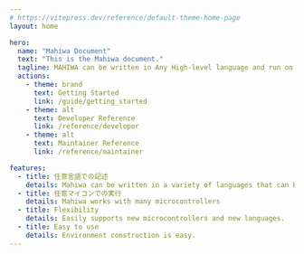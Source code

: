 ```yaml
---
# https://vitepress.dev/reference/default-theme-home-page
layout: home

hero:
  name: "Mahiwa Document"
  text: "This is the Mahiwa document."
  tagline: MAHIWA can be written in Any High-level language and run on MicroController, which Integrates the latest functionality with WebAssembly.
  actions:
    - theme: brand
      text: Getting Started
      link: /guide/getting_started
    - theme: alt
      text: Developer Reference
      link: /reference/developer
    - theme: alt
      text: Maintainer Reference
      link: /reference/maintainer

features:
  - title: 任意言語での記述
    details: Mahiwa can be written in a variety of languages that can be compiled to WebAssembly.
  - title: 任意マイコンでの実行
    details: Mahiwa works with many microcontrollers
  - title: Flexibility
    details: Easily supports new microcontrollers and new languages.
  - title: Easy to use
    details: Environment construction is easy.
---
```

